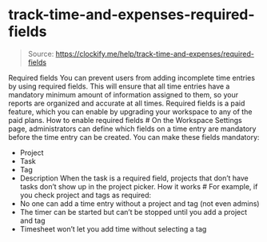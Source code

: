 # track-time-and-expenses-required-fields

> Source: https://clockify.me/help/track-time-and-expenses/required-fields

Required fields
You can prevent users from adding incomplete time entries by using required fields. This will ensure that all time entries have a mandatory minimum amount of information assigned to them, so your reports are organized and accurate at all times.
Required fields is a paid feature, which you can enable by upgrading your workspace to any of the paid plans.
How to enable required fields #
On the Workspace Settings page, administrators can define which fields on a time entry are mandatory before the time entry can be created.
You can make these fields mandatory:
- Project
- Task
- Tag
- Description
When the task is a required field, projects that don’t have tasks don’t show up in the project picker.
How it works #
For example, if you check project and tags as required:
- No one can add a time entry without a project and tag (not even admins)
- The timer can be started but can’t be stopped until you add a project and tag
- Timesheet won’t let you add time without selecting a tag
